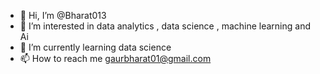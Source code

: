 - 👋 Hi, I’m @Bharat013
- 👀 I’m interested in data analytics , data science , machine learning  and Ai
- 🌱 I’m currently learning data science 
- 📫 How to reach me gaurbharat01@gmail.com

<!---
Bharat013/Bharat013 is a ✨ special ✨ repository because its `README.md` (this file) appears on your GitHub profile.
You can click the Preview link to take a look at your changes.
--->
